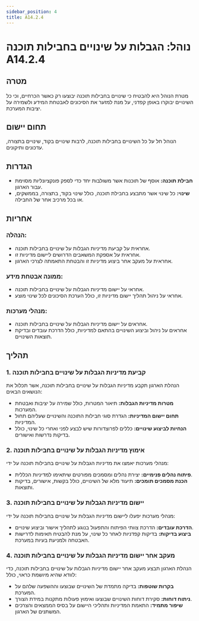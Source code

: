 ```yaml
---
sidebar_position: 4
title: A14.2.4
---
```


# נוהל: הגבלות על שינויים בחבילות תוכנה A14.2.4

## מטרה
מטרת הנוהל היא להבטיח כי שינויים בחבילות תוכנה יבוצעו רק כאשר הכרחיים, וכי כל השינויים יבוקרו באופן קפדני, על מנת למזער את הסיכונים לאבטחת המידע ולשמירה על יציבות המערכת.

## תחום יישום
הנוהל חל על כל השינויים בחבילות תוכנה, לרבות שינויים בקוד, שינויים בתצורה, עדכונים ותיקונים.

## הגדרות
- **חבילת תוכנה:** אוסף של תוכנות אשר משולבות יחד כדי לספק פונקציונליות מסוימת עבור הארגון.
- **שינוי:** כל שינוי אשר מתבצע בחבילת תוכנה, כולל שינוי בקוד, בתצורה, בממשקים, או בכל מרכיב אחר של החבילה.

## אחריות
### הנהלה:
- אחראית על קביעת מדיניות הגבלות על שינויים בחבילות תוכנה.
- אחראית על אספקת המשאבים הדרושים ליישום מדיניות זו.
- אחראית על מעקב אחר ביצוע מדיניות זו והבטחת התאמתה לצרכי הארגון.

### ממונה אבטחת מידע:
- אחראי על יישום מדיניות הגבלות על שינויים בחבילות תוכנה.
- אחראי על ניהול תהליך יישום מדיניות זו, כולל הערכת הסיכונים לכל שינוי מוצע.

### מנהלי מערכות:
- אחראים על יישום מדיניות הגבלות על שינויים בחבילות תוכנה.
- אחראים על ניהול וביצוע השינויים בהתאם למדיניות, כולל הדרכת עובדים ובדיקת תוצאות השינויים.

## תהליך
### 1. קביעת מדיניות הגבלות על שינויים בחבילות תוכנה
הנהלת הארגון תקבע מדיניות הגבלות על שינויים בחבילות תוכנה, אשר תכלול את הנושאים הבאים:
- **מטרות מדיניות הגבלות:** תיאור המטרות, כולל שמירה על יציבות ואבטחת המערכות.
- **תחום יישום המדיניות:** הגדרת סוגי חבילות התוכנה והשינויים שעליהם תחול המדיניות.
- **הנחיות לביצוע שינויים:** כללים לפרוצדורות שיש לבצע לפני ואחרי כל שינוי, כולל בדיקות נדרשות ואישורים.

### 2. אימוץ מדיניות הגבלות על שינויים בחבילות תוכנה
מנהלי מערכות יאמצו את מדיניות הגבלות על שינויים בחבילות תוכנה על ידי:
- **פיתוח נהלים פנימיים:** יצירת נהלים ומסמכים מפורטים שיתאימו למדיניות הכללית.
- **הכנת מסמכים תומכים:** תיעוד מלא של השינויים, כולל בקשות, אישורים, בדיקות ותוצאות.

### 3. יישום מדיניות הגבלות על שינויים בחבילות תוכנה
מנהלי מערכות יפעלו ליישום מדיניות הגבלות על שינויים בחבילות תוכנה על ידי:
- **הדרכת עובדים:** הדרכת צוותי הפיתוח והתפעול בנוגע לתהליך אישור וביצוע שינויים.
- **ביצוע בדיקות:** בדיקות קפדניות לאחר כל שינוי, על מנת להבטיח תאימות לדרישות האבטחה ולמניעת בעיות במערכת.

### 4. מעקב אחר יישום מדיניות הגבלות על שינויים בחבילות תוכנה
הנהלת הארגון תבצע מעקב אחר יישום מדיניות הגבלות על שינויים בחבילות תוכנה, כדי לוודא שהיא מיושמת כראוי, כולל:
- **בקרות שוטפות:** בדיקה מתמדת של השינויים שבוצעו וההשפעה שלהם על המערכת.
- **ניתוח דוחות:** סקירת דוחות השינויים שבוצעו ואימוץ פעולות מתקנות במידת הצורך.
- **שיפור מתמיד:** התאמת המדיניות ותהליכי היישום על בסיס הממצאים והצרכים המשתנים של הארגון.